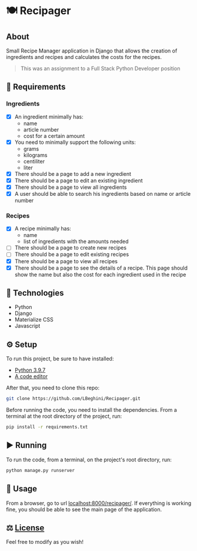 # 🍽️ Recipager

## About

Small Recipe Manager application in Django that allows the creation of ingredients and recipes and calculates the costs for the recipes.
> This was an assignment to a Full Stack Python Developer position

## 📑 Requirements

### Ingredients
- [x] An ingredient minimally has:
   - name
   - article number
   - cost for a certain amount
- [x] You need to minimally support the following units: 
  - grams
  - kilograms
  - centiliter
  - liter
- [x] There should be a page to add a new ingredient
- [x] There should be a page to edit an existing ingredient
- [x] There should be a page to view all ingredients
- [x] A user should be able to search his ingredients based on name or article number

### Recipes
- [x] A recipe minimally has:
   - name
   - list of ingredients with the amounts needed
- [ ] There should be a page to create new recipes
- [ ] There should be a page to edit existing recipes
- [x] There should be a page to view all recipes
- [x] There should be a page to see the details of a recipe. This page should show the name but also the cost for each ingredient used in the recipe 

## 🧬 Technologies
- Python
- Django
- Materialize CSS
- Javascript

## ⚙️ Setup
To run this project, be sure to have installed:
- [Python 3.9.7](https://nodejs.dev/download/)
- [A code editor](https://code.visualstudio.com)

After that, you need to clone this repo:
```bash
git clone https://github.com/LBeghini/Recipager.git
```
Before running the code, you need to install the dependencies. From a terminal at the root directory of the project, run:
```bash
pip install -r requirements.txt
```

## ▶️ Running
To run the code, from a terminal, on the project's root directory, run:
```bash
python manage.py runserver
```
## 🧭 Usage
From a browser, go to url [localhost:8000/recipager/](http://localhost:8000/recipager/).
If everything is working fine, you should be able to see the main page of the application.

## ⚖️ [License](https://github.com/LBeghini/Recipager/blob/main/LICENSE)
Feel free to modify as you wish!

